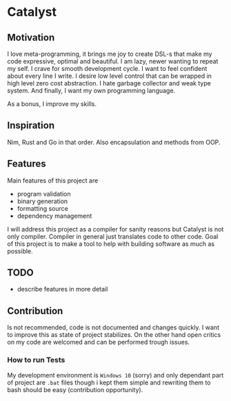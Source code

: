 # Catalyst

## Motivation

I love meta-programming, it brings me joy to create DSL-s that make my code expressive, optimal and beautiful. I am lazy, newer wanting to repeat my self. I crave for smooth development cycle. I want to feel confident about every line I write. I desire low level control that can be wrapped in high level zero cost abstraction. I hate garbage collector and weak type system. And finally, I want my own programming language.

As a bonus, I improve my skills.

## Inspiration

Nim, Rust and Go in that order. Also encapsulation and methods from OOP.

## Features

Main features of this project are

- program validation
- binary generation
- formatting source
- dependency management

I will address this project as a compiler for sanity reasons but Catalyst is not only compiler. Compiler in general just translates code to other code. Goal of this project is to make a tool to help with building software as much as possible.

## TODO

- describe features in more detail

## Contribution

Is not recommended, code is not documented and changes quickly. I want to improve this as state of project stabilizes. On the other hand open critics on my code are welcomed and can be performed trough issues.

### How to run Tests

My development environment is `Windows 10` (sorry) and only dependant part of project are `.bat` files though i kept them simple and rewriting them to bash should be easy (contribution opportunity). 